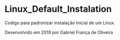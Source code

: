 # Linux_Default_Instalation

 Codigo para padronizar instalação inicial de um Linux.

Desenvolvido em 2019 por Gabriel França de Oliveira
